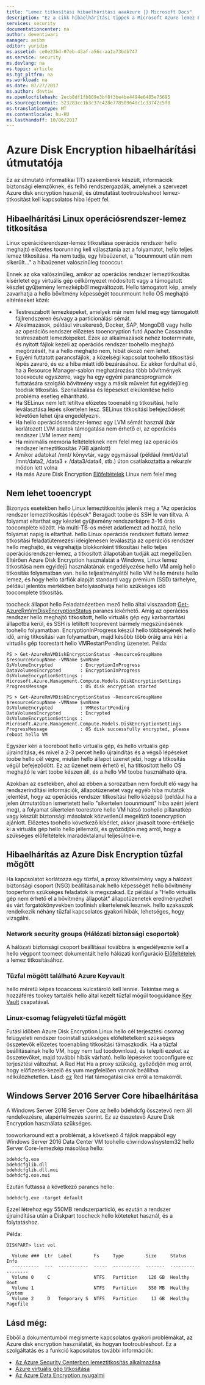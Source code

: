 ```yaml
---
title: "Lemez titkosítási hibaelhárítási aaaAzure |} Microsoft Docs"
description: "Ez a cikk hibaelhárítási tippek a Microsoft Azure lemez Encryption for Windows és Linux IaaS virtuális gépeket."
services: security
documentationcenter: na
author: deventiwari
manager: avibm
editor: yuridio
ms.assetid: ce0e23bd-07eb-43af-a56c-aa1a73bdb747
ms.service: security
ms.devlang: na
ms.topic: article
ms.tgt_pltfrm: na
ms.workload: na
ms.date: 07/27/2017
ms.author: devtiw
ms.openlocfilehash: 2ecb8df1fb869e3bf8f3be4be4494e6485e75695
ms.sourcegitcommit: 523283cc1b3c37c428e77850964dc1c33742c5f0
ms.translationtype: MT
ms.contentlocale: hu-HU
ms.lasthandoff: 10/06/2017
---
```

# <a name="azure-disk-encryption-troubleshooting-guide"></a>Azure Disk Encryption hibaelhárítási útmutatója

Ez az útmutató informatikai (IT) szakemberek készült, információk biztonsági elemzőknek, és felhő rendszergazdák, amelynek a szervezet Azure disk encryption használ, és útmutatást tootroubleshoot lemez-titkosítást kell kapcsolatos hiba lépett fel.

## <a name="troubleshooting-linux-os-disk-encryption"></a>Hibaelhárítási Linux operációsrendszer-lemez titkosítása

Linux operációsrendszer-lemez titkosítása operációs rendszer hello meghajtó előzetes toorunning kell választania azt a folyamatot, hello teljes lemez titkosítása.   Ha nem tudja, egy hibaüzenet, a "toounmount után nem sikerült..." a hibaüzenet valószínűleg toooccur.

Ennek az oka valószínűleg, amikor az operációs rendszer lemeztitkosítás kísérletet egy virtuális gép célkörnyezet módosított vagy a támogatott készlet gyűjtemény lemezképből megváltozott.  Hello támogatott kép, amely zavarhatja a hello bővítmény képességét toounmount hello OS meghajtó eltéréseket közé:
- Testreszabott lemezképeket, amelyek már nem felel meg egy támogatott fájlrendszeren és/vagy a particionálási sémát.
- Alkalmazások, például víruskereső, Docker, SAP, MongoDB vagy hello az operációs rendszer előzetes tooencryption futó Apache Cassandra testreszabott lemezképeket.  Ezek az alkalmazások nehéz tooterminate, és nyitott fájlok kezeli az operációs rendszer toohello meghajtó megőrzését, ha a hello meghajtó nem, hibát okozó nem lehet.
- Egyéni futtatott parancsfájlok, a közelségi kapcsolat toohello titkosítási lépés zavaró, és ez a hiba miatt idő bezárásához. Ez akkor fordulhat elő, ha a Resource Manager-sablon meghatározása több bővítmények tooexecute egyszerre, vagy ha egy egyéni parancsprogramok futtatására szolgáló bővítmény vagy a másik művelet fut egyidejűleg toodisk titkosítás.   Szerializálása és lépéseket elkülönítése hello probléma esetleg elhárítható.
- Ha SELinux nem lett letiltva előzetes tooenabling titkosítási, hello leválasztása lépés sikertelen lesz.  SELinux titkosítási befejeződését követően lehet újra engedélyezni.
- Ha hello operációsrendszer-lemez egy LVM sémát használ (bár korlátozott LVM adatok támogatása nem érhető el, az operációs rendszer LVM lemez nem)
- Ha minimális memória feltételeknek nem felel meg (az operációs rendszer lemeztitkosítás 7GB ajánlott)
- Amikor adatokat /mnt/ könyvtár, vagy egymással (például /mnt/data1 /mnt/data2, /data3 + /data3/data4, stb.) úton csatlakoztatta a rekurzív módon lett volna
- Ha más Azure Disk Encryption [Előfeltételek](https://docs.microsoft.com/en-us/azure/security/azure-security-disk-encryption) Linux nem felel meg

## <a name="unable-tooencrypt"></a>Nem lehet tooencrypt

Bizonyos esetekben hello Linux lemeztitkosítás jelenik meg a "Az operációs rendszer lemeztitkosítás lépések" Beragadt toobe és SSH le van tiltva. A folyamat eltarthat egy készlet gyűjtemény rendszerképre 3-16 órás toocomplete között.  Ha multi-TB-os méret adatlemezt ad hozzá, hello folyamat napig is eltarthat. hello Linux operációs rendszert futtató lemez titkosítási feladatütemezési ideiglenesen leválasztja az operációs rendszer hello meghajtó, és végrehajtja blokkonként titkosítási hello teljes operációsrendszer-lemez, a titkosított állapotában tudják azt megelőzően.   Eltérően Azure Disk Encryption használatát a Windows, Linux lemez titkosítása nem egyidejű használatának engedélyezése hello VM amíg hello titkosítás folyamatban van.  hello teljesítményétől hello VM hello mérete hello lemez, és hogy hello tárfiók alapját standard vagy prémium (SSD) tárhelyre, például jelentős mértékben befolyásolhatja hello szükséges idő toocomplete titkosítás.

toocheck állapot hello Feladatnézetben mező hello által visszaadott [Get-AzureRmVmDiskEncryptionStatus](https://docs.microsoft.com/powershell/module/azurerm.compute/get-azurermvmdiskencryptionstatus) parancs lekérhető.   Amíg az operációs rendszer hello meghajtó titkosított, hello virtuális gép egy karbantartási állapotba kerül, és SSH is letiltott tooprevent bármely megszűnésének toohello folyamatban.  EncryptionInProgress készül hello többségének hello idő, amíg titkosítási van folyamatban, majd később több óráig arra kéri a virtuális gép toorestart hello VMRestartPending üzenetet.  Példa:


```
PS > Get-AzureRmVMDiskEncryptionStatus -ResourceGroupName $resourceGroupName -VMName $vmName
OsVolumeEncrypted          : EncryptionInProgress
DataVolumesEncrypted       : EncryptionInProgress
OsVolumeEncryptionSettings : Microsoft.Azure.Management.Compute.Models.DiskEncryptionSettings
ProgressMessage            : OS disk encryption started

PS > Get-AzureRmVMDiskEncryptionStatus -ResourceGroupName $resourceGroupName -VMName $vmName
OsVolumeEncrypted          : VMRestartPending
DataVolumesEncrypted       : Encrypted
OsVolumeEncryptionSettings : Microsoft.Azure.Management.Compute.Models.DiskEncryptionSettings
ProgressMessage            : OS disk successfully encrypted, please reboot hello VM
```

Egyszer kéri a tooreboot hello virtuális gép, és hello virtuális gép újraindítása, és mivel a 2-3 percet hello újraindítás és a végső lépéseket toobe hello cél végre, miután hello állapot üzenet jelzi, hogy a titkosítás végül befejeződött.   Ez az üzenet nem érhető el, ha titkosított hello OS meghajtó le várt toobe készen áll, és a hello VM toobe használható újra.

Azokban az esetekben, ahol az ebben a sorozatban nem fordult elő vagy ha rendszerindítási információk, állapotüzenetet vagy egyéb hiba mutatók jelentést, hogy az operációs rendszer titkosítási hello középső (például ha a jelen útmutatóban ismertetett hello "sikertelen toounmount" hiba azért jelent meg), a folyamat sikertelen toorestore hello VM hátsó toohello pillanatkép vagy készült biztonsági másolatok közvetlenül megelőző tooencryption ajánlott.  Előzetes toohello következő kísérlet, akkor javasolt toore-értékelje ki a virtuális gép hello hello jellemzői, és győződjön meg arról, hogy a szükséges előfeltételek maradéktalanul teljesülnek-e.

## <a name="troubleshooting-azure-disk-encryption-behind-a-firewall"></a>Hibaelhárítás az Azure Disk Encryption tűzfal mögött
Ha kapcsolatot korlátozza egy tűzfal, a proxy követelmény vagy a hálózati biztonsági csoport (NSG) beállításainak hello képességét hello bővítmény tooperform szükséges feladatok is megszakad.   Ez például a "Hello virtuális gép nem érhető el a bővítmény állapotát" állapotüzenetek eredményezhet és várt forgatókönyvekben toofinish sikertelenek lesznek.  hello szakaszok rendelkezik néhány tűzfal kapcsolatos gyakori hibák, lehetséges, hogy vizsgálni.

### <a name="network-security-groups"></a>Network security groups (Hálózati biztonsági csoportok)
A hálózati biztonsági csoport beállításai továbbra is engedélyeznie kell a hello végpont toomeet dokumentált hello hálózati konfiguráció [Előfeltételek](https://docs.microsoft.com/azure/security/azure-security-disk-encryption#prerequisites) a lemez titkosításához.

### <a name="azure-keyvault-behind-firewall"></a>Tűzfal mögött található Azure Keyvault
hello méretű képes tooaccess kulcstároló kell lennie. Tekintse meg a hozzáférés tookey tartalék hello által kezelt tűzfal mögül tooguidance [Key Vault](https://docs.microsoft.com/azure/key-vault/key-vault-access-behind-firewall) csapatával.

### <a name="linux-package-management-behind-firewall"></a>Linux-csomag felügyeleti tűzfal mögött
Futási időben Azure Disk Encryption Linux hello cél terjesztési csomag felügyeleti rendszer tooinstall szükséges előfeltételként szükséges összetevők előzetes tooenabling titkosítási támaszkodik.  Ha a tűzfal beállításainak hello VM, hogy nem tud toodownload, és telepíti ezeket az összetevőket, majd további hibák várható.    hello lépéseket tooconfigure ez terjesztési változhat.  A Red Hat Ha a proxy szükség, győződjön meg arról, hogy előfizetés-kezelő és yum megfelelően vannak beállítva nélkülözhetetlen.  Lásd: [ez](https://access.redhat.com/solutions/189533) Red Hat támogatási cikk erről a témakörről.  

## <a name="troubleshooting-windows-server-2016-server-core"></a>Windows Server 2016 Server Core hibaelhárítása

A Windows Server 2016 Server Core az hello bdehdcfg összetevő nem áll rendelkezésre, alapértelmezés szerint. Ez az összetevő Azure Disk Encryption használata szükséges.

tooworkaround ezt a problémát, a következő 4 fájlok mappából egy Windows Server 2016 Data Center VM toohello c:\windows\system32 hello Server Core-lemezkép másolása hello:

```
bdehdcfg.exe
bdehdcfglib.dll
bdehdcfglib.dll.mui
bdehdcfg.exe.mui
```

Ezután futtassa a következő parancs hello:

```
bdehdcfg.exe -target default
```

Ezzel létrehoz egy 550MB rendszerpartíció, és ezután a rendszer újraindítása után a Diskpart toocheck hello köteteket használ, és a folytatáshoz.  

Példa:

```
DISKPART> list vol

  Volume ###  Ltr  Label        Fs     Type        Size     Status     Info
  ----------  ---  -----------  -----  ----------  -------  ---------  --------
  Volume 0     C                NTFS   Partition    126 GB  Healthy    Boot
  Volume 1                      NTFS   Partition    550 MB  Healthy    System
  Volume 2     D   Temporary S  NTFS   Partition     13 GB  Healthy    Pagefile
```
## <a name="see-also"></a>Lásd még:
Ebből a dokumentumból megismerte kapcsolatos gyakori problémákat, az Azure disk encryption használatát, és hogyan tootroubleshoot. Ez a szolgáltatás és a funkció kapcsolatos további információk:

- [Az Azure Security Centerben lemeztitkosítás alkalmazása](https://docs.microsoft.com/azure/security-center/security-center-apply-disk-encryption)
- [Azure virtuális gép titkosítása](https://docs.microsoft.com/azure/security-center/security-center-disk-encryption)
- [Az Azure Data Encryption nyugalmi](https://docs.microsoft.com/azure/security/azure-security-encryption-atrest)
